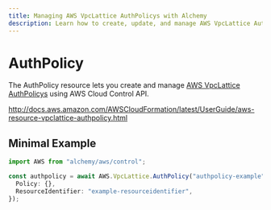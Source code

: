 ```yaml
---
title: Managing AWS VpcLattice AuthPolicys with Alchemy
description: Learn how to create, update, and manage AWS VpcLattice AuthPolicys using Alchemy Cloud Control.
---
```


# AuthPolicy

The AuthPolicy resource lets you create and manage [AWS VpcLattice AuthPolicys](https://docs.aws.amazon.com/vpclattice/latest/userguide/) using AWS Cloud Control API.

http://docs.aws.amazon.com/AWSCloudFormation/latest/UserGuide/aws-resource-vpclattice-authpolicy.html

## Minimal Example

```ts
import AWS from "alchemy/aws/control";

const authpolicy = await AWS.VpcLattice.AuthPolicy("authpolicy-example", {
  Policy: {},
  ResourceIdentifier: "example-resourceidentifier",
});
```

